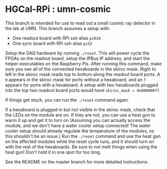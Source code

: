 # HGCal-RPi : umn-cosmic

This branch is intended for use to read out a small cosmic ray detector in the lab at UMN.
This branch assumes a setup with:
* One readout board with RPi ssh alias `piR10`
* One sync board with RPi ssh alias `piS2`

Setup the DAQ hardware by running `./reset`.
This will power cycle the FPGAs on the readout board, setup the IPBus IP address, and start the helper executables on the Raspberry Pis.
After running this command, make sure you see all of the connected hexaboards in the skiroc mask.
Right to left in the skiroc mask reads top to bottom along the readout board ports.
A `0` appears in the skiroc mask for ports without a hexaboard, and an `f` appears for ports with a hexaboard.
A setup with two hexaboards plugged into the top two readout board ports would have `skiroc_mask = 0x000000ff`. 

If things get stuck, you can run the `./reset` command again.

If a hexaboard is plugged in but not visible in the skiroc mask, check that the LEDs on the module are on.
If they are not, you can use a heat gun to warm it up and get it to turn on (Assuming you can actually access the module, and we don't have a water cooler setup connected! The water cooler setup should already regulate the temperature of the modules, so this shouldn't be an issue.)
Run the `./reset` command and use the heat gun on the affected modules while the reset cycle runs, and it should turn on with the rest of the hexaboards.
Be sure to not melt things when using the heat gun!
Don't hold it in one spot for too long.

See the README on the master branch for more detailed instructions.
